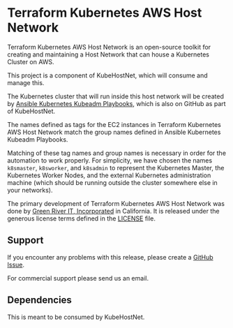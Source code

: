 # Terraform Kubernetes AWS Host Network 
  
Terraform Kubernetes AWS Host Network is an open-source toolkit for creating 
and maintaining a Host Network that can house a Kubernetes Cluster on AWS.  
  
This project is a component of KubeHostNet, which will consume and manage this.  
  
The Kubernetes cluster that will run inside this host network will be created by 
[Ansible Kubernetes Kubeadm Playbooks](https://github.com/greenriverit/ansible-kubernetes-kubeadm-playbooks/), 
which is also on GitHub as part of KubeHostNet.  
  
The names defined as tags for the EC2 instances in Terraform Kubernetes AWS Host 
Network match the group names defined in Ansible Kubernetes Kubeadm Playbooks.  
  
Matching of these tag names and group names is necessary in order for the automation 
to work properly.  For simplicity, we have chosen the names `k8smaster`, `k8sworker`, 
and `k8sadmin` to represent the Kubernetes Master, the Kubernetes Worker Nodes, and 
the external Kubernetes administration machine (which should be running outside the 
cluster somewhere else in your networks).  
  
The primary development of Terraform Kubernetes AWS Host Network was done by
[Green River IT, Incorporated](http://greenriverit.com) in California.  It is released 
under the generous license terms defined in the [LICENSE](LICENSE.txt) file.
  
## Support
  
If you encounter any problems with this release, please create a
[GitHub Issue](https://github.com/GreenRiverIT/Terraform-Kubernetes-AWS-Host-Network/issues).
  
For commercial support please send us an email.  
  
## Dependencies
  
This is meant to be consumed by KubeHostNet. 

